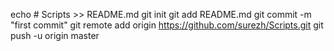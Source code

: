 echo # Scripts >> README.md
git init
git add README.md
git commit -m "first commit"
git remote add origin https://github.com/surezh/Scripts.git
git push -u origin master
